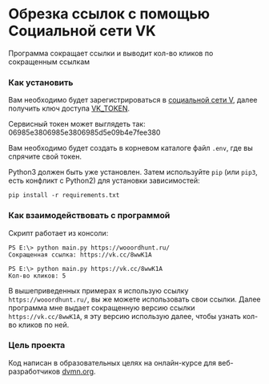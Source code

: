 # Обрезка ссылок с помощью Социальной сети VK

Программа сокращает ссылки и выводит кол-во кликов по сокращенным ссылкам

### Как установить

Вам необходимо будет зарегистрироваться в [социальной сети V](https://vk.com/), далее получить ключ доступа [VK_TOKEN](https://dev.vk.com/ru/api/access-token/getting-started).

Сервисный токен может выглядеть так: 06985e3806985e3806985d5e09b4e7fee380

Вам необходимо будет создать в корневом каталоге файл `.env`, где вы спрячите свой токен.

Python3 должен быть уже установлен. 
Затем используйте `pip` (или `pip3`, есть конфликт с Python2) для установки зависимостей:
```
pip install -r requirements.txt
```

### Как взаимодействовать с программой

Скрипт работает из консоли:

```
PS E:\> python main.py https://wooordhunt.ru/ 
Сокращенная ссылка: https://vk.cc/8wwK1A
```

```
PS E:\> python main.py https://vk.cc/8wwK1A
Кол-во кликов: 5
```

В вышеприведенных примерах я использую ссылку `https://wooordhunt.ru/`, вы же можете использовать свои ссылки. Далее программа мне выдает сокращенную версию ссылки `https://vk.cc/8wwK1A`, я эту версию использую далее, чтобы узнать кол-во кликов по ней.

### Цель проекта

Код написан в образовательных целях на онлайн-курсе для веб-разработчиков [dvmn.org](https://dvmn.org/).